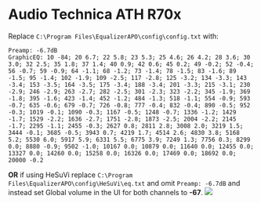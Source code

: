 # Audio Technica ATH R70x
Replace `C:\Program Files\EqualizerAPO\config\config.txt` with:
```
Preamp: -6.7dB
GraphicEQ: 10 -84; 20 6.7; 22 5.8; 23 5.3; 25 4.6; 26 4.2; 28 3.6; 30 3.0; 32 2.5; 35 1.8; 37 1.4; 40 0.9; 42 0.6; 45 0.2; 49 -0.2; 52 -0.4; 56 -0.7; 59 -0.9; 64 -1.1; 68 -1.2; 73 -1.4; 78 -1.5; 83 -1.6; 89 -1.5; 95 -1.4; 102 -1.9; 109 -2.5; 117 -2.8; 125 -3.2; 134 -3.3; 143 -3.4; 153 -3.5; 164 -3.5; 175 -3.4; 188 -3.4; 201 -3.3; 215 -3.1; 230 -2.9; 246 -2.9; 263 -2.7; 282 -2.5; 301 -2.3; 323 -2.2; 345 -1.9; 369 -1.8; 395 -1.6; 423 -1.4; 452 -1.2; 484 -1.3; 518 -1.1; 554 -0.9; 593 -0.7; 635 -0.6; 679 -0.7; 726 -0.8; 777 -0.4; 832 -0.4; 890 -0.5; 952 -0.3; 1019 -0.1; 1090 -0.3; 1167 -0.5; 1248 -0.7; 1336 -1.2; 1429 -1.7; 1529 -2.2; 1636 -2.7; 1751 -2.8; 1873 -2.5; 2004 -2.2; 2145 -1.7; 2295 -1.1; 2455 -0.3; 2627 0.8; 2811 2.8; 3008 2.0; 3219 1.5; 3444 -0.1; 3685 -0.5; 3943 0.7; 4219 1.7; 4514 2.6; 4830 3.8; 5168 5.2; 5530 6.0; 5917 5.9; 6331 5.5; 6775 3.9; 7249 1.3; 7756 0.3; 8299 0.0; 8880 -0.9; 9502 -1.0; 10167 0.0; 10879 0.0; 11640 0.0; 12455 0.0; 13327 0.0; 14260 0.0; 15258 0.0; 16326 0.0; 17469 0.0; 18692 0.0; 20000 -0.2
```
**OR** if using HeSuVi replace `C:\Program Files\EqualizerAPO\config\HeSuVi\eq.txt` and omit `Preamp: -6.7dB` and instead set Global volume in the UI for both channels to **-67**.
![](https://raw.githubusercontent.com/jaakkopasanen/AutoEq/master/results/SBAF-Serious/innerfidelity/onear/Audio%20Technica%20ATH%20R70x/Audio%20Technica%20ATH%20R70x.png)